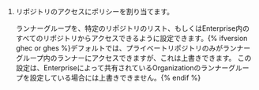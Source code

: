 1. リポジトリのアクセスにポリシーを割り当てます。

    ランナーグループを、特定のリポジトリのリスト、もしくはEnterprise内のすべてのリポジトリからアクセスできるように設定できます。{% ifversion ghec or ghes %}デフォルトでは、プライベートリポジトリのみがランナーグループ内のランナーにアクセスできますが、これは上書きできます。 この設定は、Enterpriseによって共有されているOrganizationのランナーグループを設定している場合には上書きできません。{% endif %}
